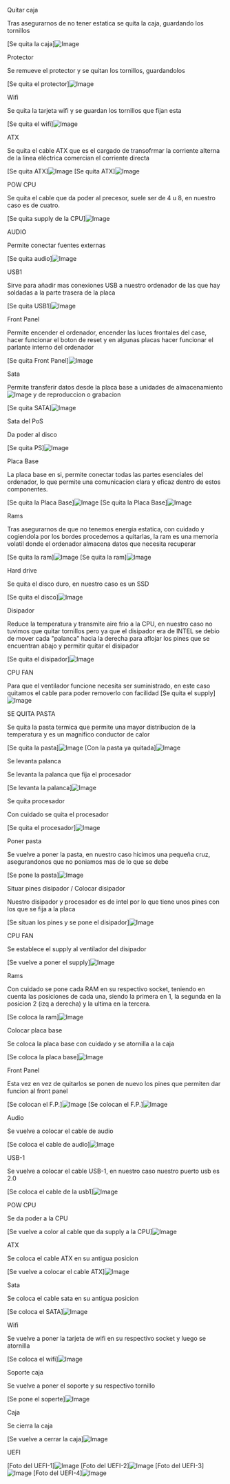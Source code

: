 
Quitar caja

Tras asegurarnos de no tener estatica se quita la caja, guardando los tornillos

[Se quita la caja]![Image](/img/IMG_7343.png)

Protector

Se remueve el protector y se quitan los tornillos, guardandolos

[Se quita el protector]![Image](/img/IMG_7344.png)

Wifi

Se quita la tarjeta wifi y se guardan los tornillos que fijan esta

[Se quita el wifi]![Image](/img/IMG_7345.png)

ATX

Se quita el cable ATX  que es el cargado de transofrmar la corriente alterna de 
la linea eléctrica comercian el corriente directa

[Se quita ATX]![Image](/img/IMG_7346.png)
[Se quita ATX]![Image](/img/IMG_7347.png)

POW CPU

Se quita el cable que da poder al precesor, suele ser de 4 u 8,
en nuestro caso es de cuatro.

[Se quita supply de la CPU]![Image](/img/IMG_7350.png)

AUDIO

Permite conectar fuentes externas

[Se quita audio]![Image](/img/IMG_7351.png)

USB1

Sirve para añadir mas conexiones USB a nuestro ordenador de las que hay soldadas a la parte trasera de la placa

[Se quita USB1]![Image](/img/IMG_7352.png)

Front Panel

Permite encender el ordenador, encender las luces frontales del case, hacer funcionar el boton de reset y 
en algunas placas hacer funcionar el parlante interno del ordenador

[Se quita Front Panel]![Image](/img/IMG_7353.png)

Sata

Permite transferir datos desde la placa base a unidades de almacenamiento ![Image](/img/ros.png) y de reproduccion o grabacion

[Se quita SATA]![Image](/img/IMG_7354.png)

Sata del PoS

Da poder al disco

[Se quita PS]![Image](/img/IMG_7358.png)

Placa Base

La placa base en si, permite conectar todas las partes esenciales del ordenador, lo que permite una comunicacion 
clara y eficaz dentro de estos componentes.

[Se quita la Placa Base]![Image](/img/IMG_7359.png)
[Se quita la Placa Base]![Image](/img/IMG_7361.png)

Rams

Tras asegurarnos de que no tenemos energia estatica, con cuidado y cogiendola por los bordes procedemos a quitarlas,
la ram es una memoria volatil donde el ordenador almacena datos que necesita recuperar

[Se quita la ram]![Image](/img/IMG_7359.png)
[Se quita la ram]![Image](/img/IMG_7374.png)

Hard drive

Se quita el disco duro, en nuestro caso es un SSD

[Se quita el disco]![Image](/img/IMG_7365.png)

Disipador

Reduce la temperatura y transmite aire frio a la CPU, en nuestro caso no tuvimos que quitar
tornillos pero ya que el disipador era de INTEL se debio de mover cada "palanca" hacia la derecha
para aflojar los pines que se encuentran abajo y permitir quitar el disipador

[Se quita el disipador]![Image](/img/IMG_7366.png)

CPU FAN

Para que el ventilador funcione necesita ser suministrado, en este caso quitamos el cable para poder removerlo
con facilidad
[Se quita el supply]![Image](/img/IMG_7376.png)

SE QUITA PASTA

Se quita la pasta termica que permite una mayor distribucion de la temperatura y
es un magnifico conductor de calor

[Se quita la pasta]![Image](/img/IMG_7367.png)
[Con la pasta ya quitada]![Image](/img/IMG_7368.png)

Se levanta palanca

Se levanta la palanca que fija el procesador

[Se levanta la palanca]![Image](/img/IMG_7371.png)

Se quita procesador

Con cuidado se quita el procesador

[Se quita el procesador]![Image](/img/IMG_7372.png)

Poner pasta

Se vuelve a poner la pasta, en nuestro caso hicimos una pequeña cruz, asegurandonos que no
poniamos mas de lo que se debe

[Se pone la pasta]![Image](/img/IMG_7375.png)

Situar pines disipador / Colocar disipador

Nuestro disipador y procesador es de intel por lo que tiene unos pines con los que se fija a la placa

[Se situan los pines y se pone el disipador]![Image](/img/IMG_7376.png)

CPU FAN

Se establece el supply al ventilador del disipador

[Se vuelve a poner el supply]![Image](/img/IMG_7378.png)

Rams

Con cuidado se pone cada RAM en su respectivo socket, teniendo en cuenta las posiciones de cada una, siendo la primera
en 1, la segunda en la posicion 2 (izq a derecha) y la ultima en la tercera.


[Se coloca la ram]![Image](/img/IMG_7377.png)

Colocar placa base 

Se coloca la placa base con cuidado y se atornilla a la caja

[Se coloca la placa base]![Image](/img/IMG_7379.png)

Front Panel

Esta vez en vez de quitarlos se ponen de nuevo los pines que permiten dar funcion
al front panel

[Se colocan el F.P.]![Image](/img/IMG_7380.png)
[Se colocan el F.P.]![Image](/img/IMG_7381.png)

Audio

Se vuelve a colocar el cable de audio

[Se coloca el cable de audio]![Image](/img/IMG_7382.png)

USB-1

Se vuelve a colocar el cable USB-1, en nuestro caso nuestro puerto usb es 2.0

[Se coloca el cable de la usb1]![Image](/img/IMG_7384.png)

POW CPU

Se da poder a la CPU 

[Se vuelve a color al cable que da supply a la CPU]![Image](/img/IMG_7385.png)

ATX

Se coloca el cable ATX en su antigua posicion

[Se vuelve a colocar el cable ATX]![Image](/img/IMG_7386.png)

Sata

Se coloca el cable sata en su antigua posicion

[Se coloca el SATA]![Image](/img/IMG_7387.png)


Wifi

Se vuelve a poner la tarjeta de wifi en su respectivo socket y luego se atornilla

[Se coloca el wifi]![Image](/img/IMG_7392.png)

Soporte caja

Se vuelve a poner el soporte y su respectivo tornillo

[Se pone el soperte]![Image](/img/IMG_7393.png)

Caja

Se cierra la caja

[Se vuelve a cerrar la caja]![Image](/img/IMG_7394.png)

UEFI



[Foto del UEFI-1]![Image](/img/IMG_7395.png)
[Foto del UEFI-2]![Image](/img/IMG_7396.png)
[Foto del UEFI-3]![Image](/img/IMG_7397.png)
[Foto del UEFI-4]![Image](/img/IMG_7398.png)

